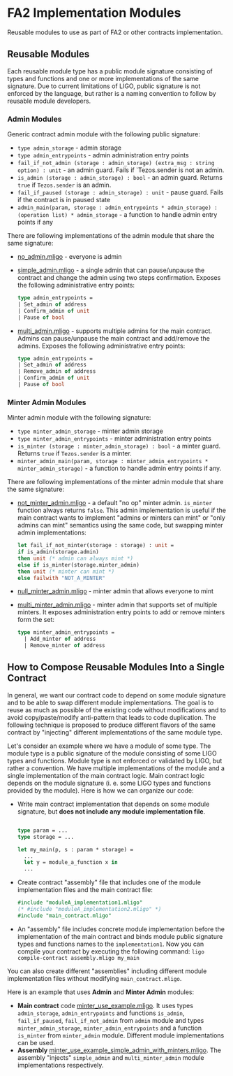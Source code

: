 # FA2 Implementation Modules

Reusable modules to use as part of FA2 or other contracts implementation.

## Reusable Modules

Each reusable module type has a public module signature consisting of types
and functions and one or more implementations of the same signature. Due to
current limitations of LIGO, public signature is not enforced by the language,
but rather is a naming convention to follow by reusable module developers.

### Admin Modules

Generic contract admin module with the following public signature:

-   `type admin_storage` - admin storage
-   `type admin_entrypoints` - admin administration entry points
-   `fail_if_not_admin (storage : admin_storage) (extra_msg : string option) : unit` -
    an admin guard. Fails if `Tezos.sender is not an admin.
-   `is_admin (storage : admin_storage) : bool` - an admin guard.
    Returns `true` if `Tezos.sender` is an admin.
-   `fail_if_paused (storage : admin_storage) : unit` - pause guard. Fails if the
    contract is in paused state
-   `admin_main(param, storage : admin_entrypoints * admin_storage) : (operation list) * admin_storage` -
    a function to handle admin entry points if any

There are following implementations of the admin module that share the same
signature:

-   [no_admin.mligo](admin/no_admin.mligo) - everyone is admin
-   [simple_admin.mligo](admin/simple_admin.mligo) - a single admin that can
    pause/unpause the contract and change the admin using two steps confirmation.
    Exposes the following administrative entry points:

    ```ocaml
    type admin_entrypoints =
    | Set_admin of address
    | Confirm_admin of unit
    | Pause of bool
    ```

-   [multi_admin.mligo](admin/multi_admin.mligo) - supports multiple admins for the
    main contract. Admins can pause/unpause the main contract and add/remove the
    admins. Exposes the following administrative entry points:

    ```ocaml
    type admin_entrypoints =
    | Set_admin of address
    | Remove_admin of address
    | Confirm_admin of unit
    | Pause of bool
    ```

### Minter Admin Modules

Minter admin module with the following signature:

-   `type minter_admin_storage` - minter admin storage
-   `type minter_admin_entrypoints` - minter administration entry points
-   `is_minter (storage : minter_admin_storage) : bool` - a minter guard.
    Returns `true` if `Tezos.sender` is a minter.
-   `minter_admin_main(param, storage : minter_admin_entrypoints * minter_admin_storage)` -
    a function to handle admin entry points if any.

There are following implementations of the minter admin module that share the same
signature:

-   [not_minter_admin.mligo](minter_admin/not_minter_admin.mligo) - a default
    "no op" minter admin. `is_minter` function always returns `false`. This admin
    implementation is useful if the main contract wants to implement "admins or
    minters can mint" or "only admins can mint" semantics using the same code,
    but swapping minter admin implementations:

    ```ocaml
    let fail_if_not_minter(storage : storage) : unit =
    if is_admin(storage.admin)
    then unit (* admin can always mint *)
    else if is_minter(storage.minter_admin)
    then unit (* minter can mint *)
    else failwith "NOT_A_MINTER"
    ```

-   [null_minter_admin.mligo](minter_admin/null_minter_admin.mligo) - minter admin
    that allows everyone to mint

-   [multi_minter_admin.mligo](minter_admin/multi_minter_admin.mligo) - minter admin
    that supports set of multiple minters. It exposes administration entry points
    to add or remove minters form the set:

    ```ocaml
    type minter_admin_entrypoints =
      | Add_minter of address
      | Remove_minter of address
    ```

## How to Compose Reusable Modules Into a Single Contract

In general, we want our contract code to depend on some module signature and to
be able to swap different module implementations. The goal is to reuse as much
as possible of the existing code without modifications and to avoid
copy/paste/modify anti-pattern that leads to code duplication. The following
technique is proposed to produce different flavors of the same contract by
"injecting" different implementations of the same module type.

Let's consider an example where we have a module of some type. The module type is
a public signature of the module consisting of some LIGO types and functions.
Module type is not enforced or validated by LIGO, but rather a convention. We have
multiple implementations of the module and a single implementation of the main
contract logic. Main contract logic depends on the module signature (i. e. some
LIGO types and functions provided by the module). Here is how we can organize our
code:

-   Write main contract implementation that depends on some module signature, but
    **does not include any module implementation file**.

    ```ocaml

    type param = ...
    type storage = ...

    let my_main(p, s : param * storage) =
      ...
      let y = module_a_function x in
      ...

    ```

-   Create contract "assembly" file that includes one of the module implementation
    files and the main contract file:

    ```ocaml
    #include "moduleA_implementation1.mligo"
    (* #include "moduleA_implementation2.mligo" *)
    #include "main_contract.mligo"
    ```

-   An "assembly" file includes concrete module implementation before the implementation
    of the main contract and binds module public signature types and functions
    names to the `implementation1`. Now you can compile your contract by executing
    the following command: `ligo compile-contract assembly.mligo my_main`

You can also create different "assemblies" including different module implementation
files without modifying `main_contract.mligo`.

Here is an example that uses **Admin** and **Minter Admin** modules:

-   **Main contract** code [minter_use_example.mligo](examples/minter_use_example.mligo).
    It uses types `admin_storage`, `admin_entrypoints` and functions `is_admin`,
    `fail_if_paused`, `fail_if_not_admin` from `admin` module and types
    `minter_admin_storage`, `minter_admin_entrypoints` and a function `is_minter`
    from `minter_admin` module. Different module implementations can be used.
-   **Assembly** [minter_use_example_simple_admin_with_minters.mligo](examples/minter_use_example_simple_admin_with_minters.mligo).
    The assembly "injects" `simple_admin` and `multi_minter_admin` module implementations
    respectively.

